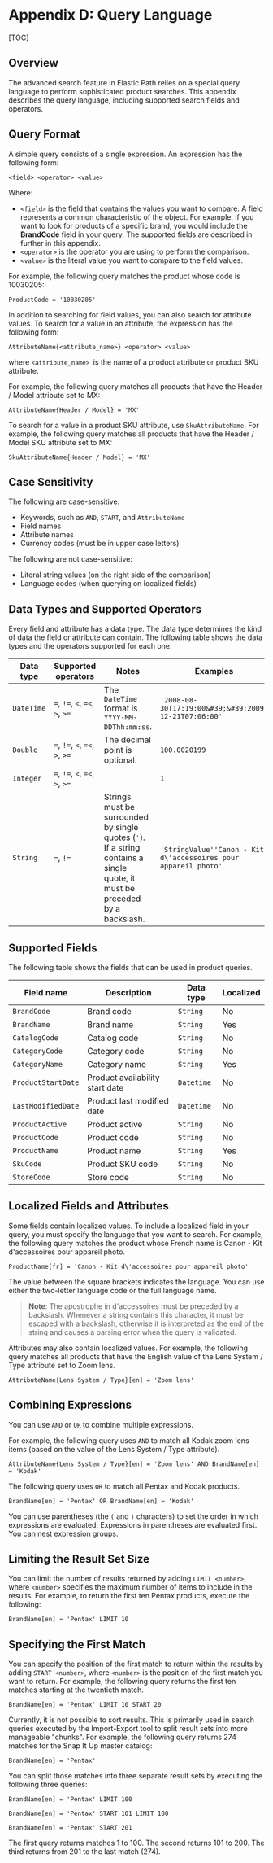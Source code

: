 # Appendix D: Query Language

[TOC]

## Overview

The advanced search feature in Elastic Path relies on a special query language to perform sophisticated product searches. This appendix describes the query language, including supported search fields and operators.

## Query Format

A simple query consists of a single expression. An expression has the following form:

```
<field> <operator> <value>
```

Where:

- `<field>` is the field that contains the values you want to compare. A field represents a common characteristic of the object. For example, if you want to look for products of a specific brand, you would include the **BrandCode** field in your query. The supported fields are described in further in this appendix.
- `<operator>` is the operator you are using to perform the comparison.
- `<value>` is the literal value you want to compare to the field values.

For example, the following query matches the product whose code is 10030205:

```
ProductCode = '10030205'
```

In addition to searching for field values, you can also search for attribute values. To search for a value in an attribute, the expression has the following form:

```
AttributeName{<attribute_name>} <operator> <value>
```

where `<attribute_name> `is the name of a product attribute or product SKU attribute.

For example, the following query matches all products that have the Header / Model attribute set to MX:

```
AttributeName{Header / Model} = 'MX'
```

To search for a value in a product SKU attribute, use `SkuAttributeName`. For example, the following query matches all products that have the Header / Model SKU attribute set to MX:

```
SkuAttributeName{Header / Model} = 'MX'
```

## Case Sensitivity

The following are case-sensitive:

- Keywords, such as `AND`, `START`, and `AttributeName`
- Field names
- Attribute names
- Currency codes (must be in upper case letters)

The following are not case-sensitive:

- Literal string values (on the right side of the comparison)
- Language codes (when querying on localized fields)

## Data Types and Supported Operators

Every field and attribute has a data type. The data type determines the kind of data the field or attribute can contain. The following table shows the data types and the operators supported for each one.

| Data type | Supported operators | Notes | Examples |
| --- | --- | --- | --- |
| `DateTime` | `=`, `!=`, `<`, `=<`, `>`, `>=` | The `DateTime` format is `YYYY-MM-DDThh:mm:ss`. | `'2008-08-30T17:19:00&#39;&#39;2009-12-21T07:06:00'` |
| `Double` | `=`, `!=`, `<`, `=<`, `>`, `>=`  | The decimal point is optional. | `100.0020199` |
| `Integer` | `=`, `!=`, `<`, `=<`, `>`, `>=`  |   | `1` |
| `String` | `=`, `!=` | Strings must be surrounded by single quotes (`'`). If a string contains a single quote, it must be preceded by a backslash. | `'StringValue''Canon - Kit d\'accessoires pour appareil photo'` |

## Supported Fields

The following table shows the fields that can be used in product queries.

| Field name | Description | Data type | Localized |
| --- | --- | --- | --- |
| `BrandCode` | Brand code | `String` | No |
| `BrandName` | Brand name | `String` | Yes |
| `CatalogCode` | Catalog code | `String` | No |
| `CategoryCode` | Category code | `String` | No |
| `CategoryName` | Category name | `String` | Yes |
| `ProductStartDate` | Product availability start date | `Datetime` | No |
| `LastModifiedDate` | Product last modified date | `Datetime` | No |
| `ProductActive` | Product active | `String` | No |
| `ProductCode` | Product code | `String` | No |
| `ProductName` | Product name | `String` | Yes |
| `SkuCode` | Product SKU code | `String` | No |
| `StoreCode` | Store code | `String` | No |

## Localized Fields and Attributes

Some fields contain localized values. To include a localized field in your query, you must specify the language that you want to search. For example, the following query matches the product whose French name is Canon - Kit d&#39;accessoires pour appareil photo.

```
ProductName[fr] = 'Canon - Kit d\'accessoires pour appareil photo'
```

The value between the square brackets indicates the language. You can use either the two-letter language code or the full language name.

> **Note**: The apostrophe in d&#39;accessoires must be preceded by a backslash. Whenever a string contains this character, it must be escaped with a backslash, otherwise it is interpreted as the end of the string and causes a parsing error when the query is validated.

Attributes may also contain localized values. For example, the following query matches all products that have the English value of the Lens System / Type attribute set to Zoom lens.

```
AttributeName{Lens System / Type}[en] = 'Zoom lens'
```

## Combining Expressions

You can use `AND` or `OR` to combine multiple expressions.

For example, the following query uses `AND` to match all Kodak zoom lens items (based on the value of the Lens System / Type attribute).

```
AttributeName{Lens System / Type}[en] = 'Zoom lens' AND BrandName[en] = 'Kodak'
```

The following query uses `OR` to match all Pentax and Kodak products.

```
BrandName[en] = 'Pentax' OR BrandName[en] = 'Kodak'
```

You can use parentheses (the `(` and `)` characters) to set the order in which expressions are evaluated. Expressions in parentheses are evaluated first. You can nest expression groups.

## Limiting the Result Set Size

You can limit the number of results returned by adding `LIMIT <number>`, where `<number>` specifies the maximum number of items to include in the results. For example, to return the first ten Pentax products, execute the following:

```
BrandName[en] = 'Pentax' LIMIT 10
```

## Specifying the First Match

You can specify the position of the first match to return within the results by adding `START <number>`, where `<number>` is the position of the first match you want to return. For example, the following query returns the first ten matches starting at the twentieth match.

```
BrandName[en] = 'Pentax' LIMIT 10 START 20
```

Currently, it is not possible to sort results. This is primarily used in search queries executed by the Import-Export tool to split result sets into more manageable &quot;chunks&quot;. For example, the following query returns 274 matches for the Snap It Up master catalog:

```
BrandName[en] = 'Pentax'
```

You can split those matches into three separate result sets by executing the following three queries:

```
BrandName[en] = 'Pentax' LIMIT 100
```

```
BrandName[en] = 'Pentax' START 101 LIMIT 100
```

```
BrandName[en] = 'Pentax' START 201
```

The first query returns matches 1 to 100. The second returns 101 to 200. The third returns from 201 to the last match (274).
